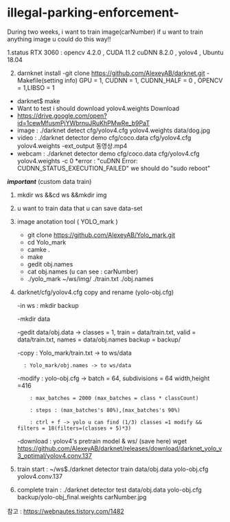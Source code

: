# illegal-parking-enforcement-
During two weeks, i want to train image(carNumber) if u want to train anything image u could do this way!!


1.status 
  RTX 3060
 : opencv 4.2.0 , CUDA 11.2 cuDNN 8.2.0 , yolov4 , Ubuntu 18.04


2. darnknet install
 -git clone https://github.com/AlexeyAB/darknet.git
 -Makefile(setting info) GPU = 1, CUDNN = 1, CUDNN_HALF = 0 , OPENCV = 1,LIBSO = 1 
 - darknet$ make
 - Want to test i should download yolov4.weights Download
 - https://drive.google.com/open?id=1cewMfusmPjYWbrnuJRuKhPMwRe_b9PaT
 - image : ./darknet detect cfg/yolov4.cfg yolov4.weights data/dog.jpg
 - video : ./darknet detector demo cfg/coco.data cfg/yolov4.cfg yolov4.weights -ext_output 동영상.mp4
 - webcam : ./darknet detector demo cfg/coco.data cfg/yolov4.cfg yolov4.weights -c 0
   *error : "cuDNN Error: CUDNN_STATUS_EXECUTION_FAILED" we should do "sudo reboot"
  
  ***important*** (custom data train)
  
  1. mkdir ws &&cd ws &&mkdir img
   
  2. u want to train data that u can save data-set
 
  3. image anotation tool ( YOLO_mark )
     - git clone https://github.com/AlexeyAB/Yolo_mark.git
     - cd Yolo_mark
     - camke .
     - make
     - gedit obj.names
     - cat obj.names (u can see : carNumber)
     - ./yolo_mark ~/ws/img/ ./train.txt ./obj.names


  4. darknet/cfg/yolov4.cfg copy and rename (yolo-obj.cfg)


     -in ws : mkdir backup
     
     
     -mkdir data
     
     
     -gedit data/obj.data -> classes = 1, train = data/train.txt, valid = data/train.txt, names = data/obj.names backup = backup/
     
     
     -copy : Yolo_mark/train.txt -> to ws/data
     
           : Yolo_mark/obj.names -> to ws/data
           
           
     -modify : yolo-obj.cfg -> batch = 64, subdivisions = 64 width,height =416
     
             : max_batches = 2000 (max_batches = class * classCount)
             
             : steps : (max_batches's 80%),(max_batches's 90%)
             
             : ctrl + f -> yolo u can find (1/3) classes =1 modify && filters = 18(filters=(classes + 5)*3)
             
             
             
     -download : yolov4's pretrain model  & ws/ (save here) 
       wget  https://github.com/AlexeyAB/darknet/releases/download/darknet_yolo_v3_optimal/yolov4.conv.137 
       
       
 5. train start : ~/ws$./darknet detector train data/obj.data yolo-obj.cfg yolov4.conv.137 


 7. complete train : ./darknet detector test data/obj.data yolo-obj.cfg backup/yolo-obj_final.weights carNumber.jpg 


 참고 :  https://webnautes.tistory.com/1482
